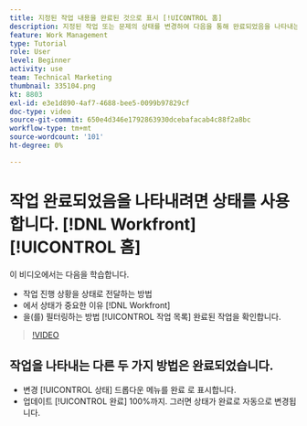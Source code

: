 ```yaml
---
title: 지정된 작업 내용을 완료된 것으로 표시 [!UICONTROL 홈]
description: 지정된 작업 또는 문제의 상태를 변경하여 다음을 통해 완료되었음을 나타내는 방법을 알아봅니다. [!UICONTROL 작업 목록]. 그런 다음 완료된 작업만 표시하도록 목록을 필터링합니다.
feature: Work Management
type: Tutorial
role: User
level: Beginner
activity: use
team: Technical Marketing
thumbnail: 335104.png
kt: 8803
exl-id: e3e1d890-4af7-4688-bee5-0099b97829cf
doc-type: video
source-git-commit: 650e4d346e1792863930dcebafacab4c88f2a8bc
workflow-type: tm+mt
source-wordcount: '101'
ht-degree: 0%

---
```


# 작업 완료되었음을 나타내려면 상태를 사용합니다. [!DNL Workfront] [!UICONTROL 홈]

이 비디오에서는 다음을 학습합니다.

* 작업 진행 상황을 상태로 전달하는 방법
* 에서 상태가 중요한 이유 [!DNL  Workfront]
* 을(를) 필터링하는 방법 [!UICONTROL 작업 목록] 완료된 작업을 확인합니다.

>[!VIDEO](https://video.tv.adobe.com/v/335104/?quality=12&learn=on)


## 작업을 나타내는 다른 두 가지 방법은 완료되었습니다.

* 변경 [!UICONTROL 상태] 드롭다운 메뉴를 완료 로 표시합니다.
* 업데이트 [!UICONTROL 완료] 100%까지. 그러면 상태가 완료로 자동으로 변경됩니다.

<!---
learn more URLs
--->
